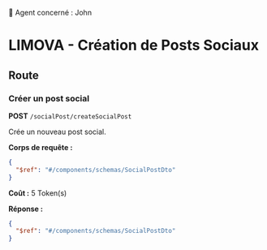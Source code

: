 🧠 Agent concerné : John
# LIMOVA - Création de Posts Sociaux

## Route

### Créer un post social
**POST** `/socialPost/createSocialPost`

Crée un nouveau post social.

**Corps de requête :**
```json
{
  "$ref": "#/components/schemas/SocialPostDto"
}
```

**Coût :** 5 Token(s)

**Réponse :**
```json
{
  "$ref": "#/components/schemas/SocialPostDto"
}
``` 